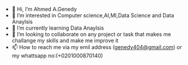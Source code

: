 - 👋 Hi, I’m Ahmed A.Genedy
- 👀 I’m interested in Computer science,AI,MI,Data Science and Data Anaylsis
- 🌱 I’m currently learning Data Anaylsis
- 💞️ I’m looking to collaborate on any project or task that makes me challange my skills and make me improve it 
- 📫 How to reach me via my emil address (genedy404@gmail.com)  or my whattsapp no:(+0201000870140)

<!---
genedy404/genedy404 is a ✨ special ✨ repository because its `README.md` (this file) appears on your GitHub profile.
You can click the Preview link to take a look at your changes.
--->
